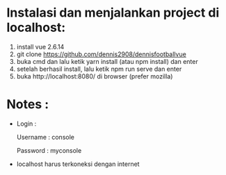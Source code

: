 # Instalasi dan menjalankan project di localhost:

1. install vue 2.6.14
2. git clone https://github.com/dennis2908/dennisfootballvue
3. buka cmd dan lalu ketik yarn install (atau npm install) dan enter
4. setelah berhasil install, lalu ketik npm run serve dan enter
5. buka http://localhost:8080/ di browser (prefer mozilla)

# Notes :

  - Login : </br>
     
	Username : console </br>
	
	Password : myconsole </br>
	
  - localhost harus terkoneksi dengan internet <br>
	
